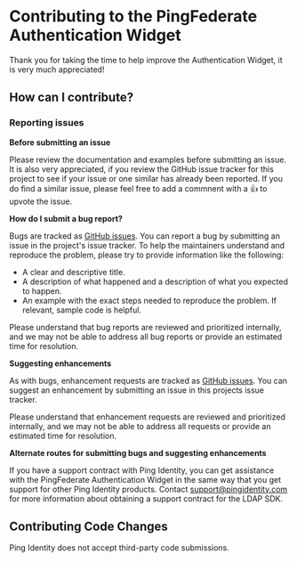 # Contributing to the PingFederate Authentication Widget
Thank you for taking the time to help improve the Authentication Widget, it is very much appreciated!
## How can I contribute?
### Reporting issues

**Before submitting an issue**

Please review the documentation and examples before submitting an issue. It is also very appreciated, if you review the GitHub issue tracker for this project to see if your issue or one similar has already been reported. If you do find a similar issue, please feel free to add a commnent with a :+1: to upvote the issue.

**How do I submit a bug report?**

Bugs are tracked as [GitHub issues](https://guides.github.com/features/issues/). You can report a bug by submitting an issue in the project's issue tracker. To help the maintainers understand and reproduce the problem, please try to provide information like the following:

* A clear and descriptive title.
* A description of what happened and a description of what you expected to happen.
* An example with the exact steps needed to reproduce the problem. If relevant, sample code is helpful.

Please understand that bug reports are reviewed and prioritized internally, and we may not be able to address all bug reports or provide an estimated time for resolution.

**Suggesting enhancements**

As with bugs, enhancement requests are tracked as [GitHub issues](https://guides.github.com/features/issues/). You can suggest an enhancement by submitting an issue in this projects issue tracker.

Please understand that enhancement requests are reviewed and prioritized internally, and we may not be able to address all requests or provide an estimated time for resolution.

**Alternate routes for submitting bugs and suggesting enhancements**

If you have a support contract with Ping Identity, you can get assistance with the PingFederate Authentication Widget in the same way that you get support for other Ping Identity products. Contact support@pingidentity.com for more information about obtaining a support contract for the LDAP SDK.

## Contributing Code Changes
Ping Identity does not accept third-party code submissions.